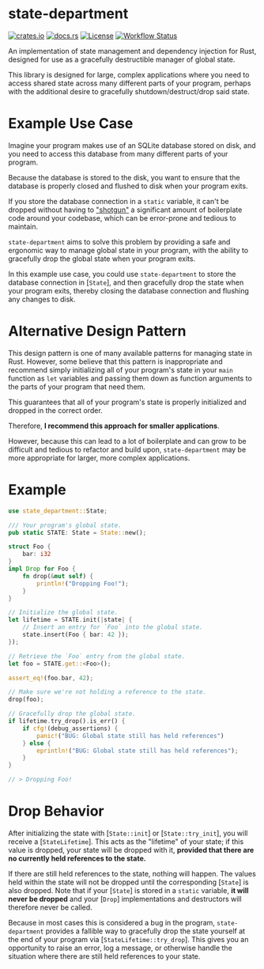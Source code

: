 # state-department

[![crates.io](https://img.shields.io/crates/v/state-department.svg)](https://crates.io/crates/state-department)
[![docs.rs](https://docs.rs/state-department/badge.svg)](https://docs.rs/state-department/)
[![License](https://img.shields.io/crates/l/state-department)](https://github.com/WilliamVenner/state-department)
[![Workflow Status](https://github.com/WilliamVenner/state-department/workflows/ci/badge.svg)](https://github.com/WilliamVenner/state-department/actions?query=workflow%3A%22ci%22)

An implementation of state management and dependency injection for Rust,
designed for use as a gracefully destructible manager of global state.

This library is designed for large, complex applications where you need
to access shared state across many different parts of your program,
perhaps with the additional desire to gracefully shutdown/destruct/drop
said state.

# Example Use Case

Imagine your program makes use of an SQLite database stored on disk, and you
need to access this database from many different parts of your program.

Because the database is stored to the disk, you want to ensure that the
database is properly closed and flushed to disk when your program exits.

If you store the database connection in a `static` variable, it can't be
dropped without having to ["shotgun"] a significant amount of boilerplate
code around your codebase, which can be error-prone and tedious to maintain.

`state-department` aims to solve this problem by providing a safe and
ergonomic way to manage global state in your program, with the ability to
gracefully drop the global state when your program exits.

In this example use case, you could use `state-department` to store the
database connection in [`State`], and then gracefully drop the state when
your program exits, thereby closing the database connection and flushing
any changes to disk.

["shotgun"]: https://en.wikipedia.org/wiki/Shotgun_surgery

# Alternative Design Pattern

This design pattern is one of many available patterns for managing state
in Rust. However, some believe that this pattern is inappropriate and
recommend simply initializing all of your program's state in your
`main` function as `let` variables and passing them down as function
arguments to the parts of your program that need them.

This guarantees that all of your program's state is properly initialized and
dropped in the correct order.

Therefore, **I recommend this approach for smaller applications**.

However, because this can lead to a lot of boilerplate and can grow to
be difficult and tedious to refactor and build upon, `state-department`
may be more appropriate for larger, more complex applications.

# Example

```rust
use state_department::State;

/// Your program's global state.
pub static STATE: State = State::new();

struct Foo {
    bar: i32
}
impl Drop for Foo {
    fn drop(&mut self) {
        println!("Dropping Foo!");
    }
}

// Initialize the global state.
let lifetime = STATE.init(|state| {
    // Insert an entry for `Foo` into the global state.
    state.insert(Foo { bar: 42 });
});

// Retrieve the `Foo` entry from the global state.
let foo = STATE.get::<Foo>();

assert_eq!(foo.bar, 42);

// Make sure we're not holding a reference to the state.
drop(foo);

// Gracefully drop the global state.
if lifetime.try_drop().is_err() {
    if cfg!(debug_assertions) {
        panic!("BUG: Global state still has held references")
    } else {
        eprintln!("BUG: Global state still has held references");
    }
}

// > Dropping Foo!
```

# Drop Behavior

After initializing the state with [`State::init`] or [`State::try_init`],
you will receive a [`StateLifetime`]. This acts as the "lifetime" of your
state; if this value is dropped, your state will be dropped with it,
**provided that there are no currently held references to the state.**

If there are still held references to the state, nothing will happen. The
values held within the state will not be dropped until the corresponding
[`State`] is also dropped. Note that if your [`State`] is stored
in a `static` variable, **it will never be dropped** and your [`Drop`]
implementations and destructors will therefore never be called.

Because in most cases this is considered a bug in the program,
`state-department` provides a fallible way to gracefully drop the state
yourself at the end of your program via [`StateLifetime::try_drop`].
This gives you an opportunity to raise an error, log a message, or otherwise
handle the situation where there are still held references to your state.
